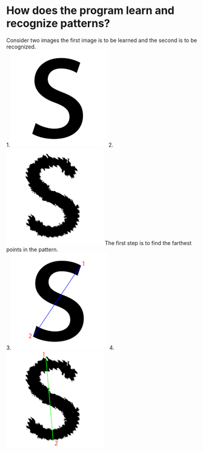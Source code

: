 # How does the program learn and recognize patterns?<br>
Consider two images the first image is to be learned and the second is to be recognized. <br>
1.<img src="sign-images/s.png"></img>&nbsp;2.<img src="sign-images/s-ripple.png"></img>
<ln>
The first step is to find the farthest points in the pattern.<br>
3.<img src="sign-images/learn/s2.png"></img>&nbsp;4.<img src="sign-images/recognize/s-ripple2.png"></img>
